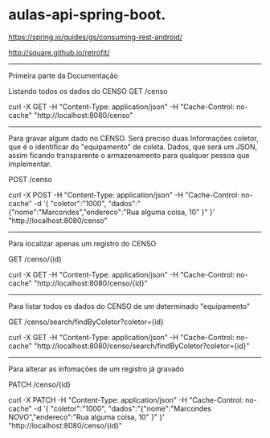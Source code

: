 # aulas-api-spring-boot.

https://spring.io/guides/gs/consuming-rest-android/

http://square.github.io/retrofit/

---------------------------------------------------------------------

Primeira parte da Documentação

Listando todos os dados do CENSO
GET /censo

curl -X GET -H "Content-Type: application/json" -H "Cache-Control: no-cache" "http://localhost:8080/censo"

---------------------------------------------------------------------
Para gravar algum dado no CENSO. Será preciso duas Informações coletor, que é o identificar do "equipamento" de coleta. Dados, que será um JSON, assim ficando transparente o armazenamento para qualquer pessoa que implementar.

POST /censo

curl -X POST -H "Content-Type: application/json" -H "Cache-Control: no-cache" -d '{
	"coletor":"1000",
	"dados":"{\"nome\":\"Marcondes\",\"endereco\":\"Rua alguma coisa, 10\" }"
}' "http://localhost:8080/censo"


---------------------------------------------------------------------
Para localizar apenas um registro do CENSO

GET /censo/{id}

curl -X GET -H "Content-Type: application/json" -H "Cache-Control: no-cache" "http://localhost:8080/censo/{id}"

---------------------------------------------------------------------
Para listar todos os dados do CENSO de um determinado "equipamento"

GET /censo/search/findByColetor?coletor={id}

curl -X GET -H "Content-Type: application/json" -H "Cache-Control: no-cache" "http://localhost:8080/censo/search/findByColetor?coletor={id}"

---------------------------------------------------------------------
Para alterar as infomações de um registro já gravado

PATCH /censo/{id}

curl -X PATCH -H "Content-Type: application/json" -H "Cache-Control: no-cache" -d '{
	"coletor":"1000",
	"dados":"{\"nome\":\"Marcondes NOVO\",\"endereco\":\"Rua alguma coisa, 10\" }"
}' "http://localhost:8080/censo/{id}"

